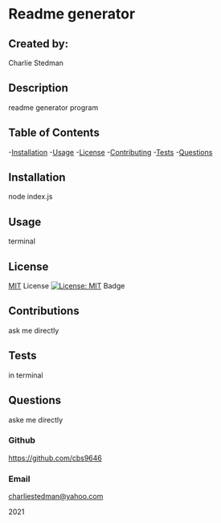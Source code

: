 # Readme generator

  ## Created by:

Charlie Stedman
  
  ## Description
  
readme generator program
  
  ## Table of Contents
  
  -[Installation](#installation)
  -[Usage](#userInteraction)
  -[License](#license)
  -[Contributing](#contribute)
  -[Tests](#testing)
  -[Questions](#additionalQuestions)
 
  ## Installation

node index.js

  ## Usage
  
terminal

  ## License

[MIT](https://opensource.org/licenses/MIT) License
[![License: MIT](https://img.shields.io/badge/License-MIT-yelloe.svg)](https://opensource.org/licenses/MIT) Badge

  ## Contributions
  
ask me directly

  ## Tests

in terminal

  ## Questions

aske me directly 

  ### Github
  
  https://github.com/cbs9646

  ### Email

charliestedman@yahoo.com
   

2021
